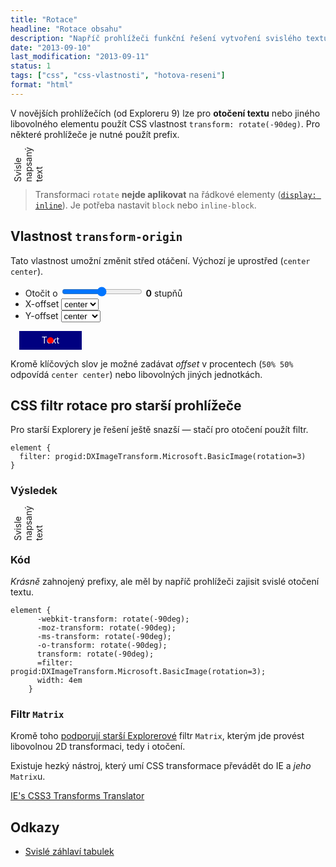 ```yaml
---
title: "Rotace"
headline: "Rotace obsahu"
description: "Napříč prohlížeči funkční řešení vytvoření svislého textu (otočeného o 90 stupňů)."
date: "2013-09-10"
last_modification: "2013-09-11"
status: 1
tags: ["css", "css-vlastnosti", "hotova-reseni"]
format: "html"
---
```


<p>V novějších prohlížečích (od Exploreru 9) lze pro <b>otočení textu</b> nebo jiného libovolného elementu použít CSS vlastnost <code>transform: rotate(-90deg)</code>. Pro některé prohlížeče je nutné použít prefix.</p>

<div class="live">
  <style>
    .otocit {transform: rotate(-90deg); -webkit-transform: rotate(-90deg); -ms-transform: rotate(-90deg); width: 4em}
  </style>
  <p class=otocit>Svisle napsaný text</p>
</div>


<blockquote>
  <p>Transformaci <code>rotate</code> <b>nejde aplikovat</b> na řádkové elementy (<a href="/display#inline"><code>display: inline</code></a>). Je potřeba nastavit <code>block</code> nebo <code>inline-block</code>.</p>
</blockquote>

<h2 id="transform-origin">Vlastnost <code>transform-origin</code></h2>
<p>Tato vlastnost umožní změnit střed otáčení. Výchozí je uprostřed (<code>center center</code>).</p>

<div class="live no-source">
  <script>
function otocit(stupne) {  
  var o = document.getElementById("kolik");
  otocny.style.transform = otocny.style.WebkitTransform  = otocny.style.msTransform = "rotate(" + stupne + "deg)";
  o.innerHTML = stupne;
}


function prepocitat() {
  var x = document.getElementById("x-offset");
  var y = document.getElementById("y-offset");
  otocny.style.transformOrigin = otocny.style.WebkitTransformOrigin = otocny.style.msTransformOrigin = x.value + " " + y.value;
  
  otocny.className = x.value + "-" + y.value;
} 
  </script>
  <style>
#otocit {
  background: navy;
  width: 100px;
  line-height: 30px;
  margin: 1em;
  color: #fff;
  text-align: center;
  position: relative;
}

#otocit u {
  position: absolute;
  background: red;
  width: 10px;
  height: 10px;
  border-radius: 50%;
  z-index: 20;
}

.left-top u {left: -5px; top: -5px}
.left-bottom u {left: -5px; bottom: -5px}
.left-center u {left: -5px; top: 10px}

.right-top u {right: -5px; top: -5px}
.right-bottom u {right: -5px; bottom: -5px}
.right-center u {right: -5px; top: 10px}

.center-top u {left: 50%; margin-left: -5px; top: -5px}
.center-bottom u {left: 50%; margin-left: -5px; bottom: -5px}
.center-center u {left: 50%; margin-left: -5px; top: 10px}
  </style>
  <ul><li>
  <label>Otočit o 
  <input type="range" min=-360 max=360 step=10 value=0 
    onchange="otocit(this.value)">
    <b id="kolik">0</b> stupňů
 </label>
  <li>
  <label>X-offset
    <select id="x-offset" onchange="prepocitat()">
      <option value=left>left</option>
      <option value=right>right</option>
      <option value=center selected>center</option>
    </select></label>
    <li>
  <label>Y-offset
    <select id="y-offset" onchange="prepocitat()">
      <option value=top>top</option>
      <option value=bottom>bottom</option>
      <option value=center selected>center</option>
    </select></label>
  </ul>
  <div id="otocit" class="center-center">Text <u></u></div>
  <script>
var otocny = document.getElementById("otocit");
  </script>
</div>

<p>Kromě klíčových slov je možné zadávat <i>offset</i> v procentech (<code>50% 50%</code> odpovídá <code>center center</code>) nebo libovolných jiných jednotkách.</p>

<h2 id="stare-ie">CSS filtr rotace pro starší prohlížeče</h2>
<p>Pro starší Explorery je řešení ještě snazší — stačí pro otočení použít filtr.</p>
<pre><code>element {
  filter: progid:DXImageTransform.Microsoft.BasicImage(rotation=3)
}</code></pre>

<h3>Výsledek</h3>

<div class="live">
  <style>
    .otoceny {
      -webkit-transform: rotate(-90deg);
      -moz-transform: rotate(-90deg);
      -ms-transform: rotate(-90deg);
      -o-transform: rotate(-90deg);
      transform: rotate(-90deg);
      =filter: progid:DXImageTransform.Microsoft.BasicImage(rotation=3);
      width: 4em
    }
  </style>
  <p class=otoceny>Svisle napsaný text</p>
</div>

<h3>Kód</h3>
<p><i>Krásně</i> zahnojený prefixy, ale měl by napříč prohlížeči zajisit svislé otočení textu.</p>
<pre><code>element {
      -webkit-transform: rotate(-90deg);
      -moz-transform: rotate(-90deg);
      -ms-transform: rotate(-90deg);
      -o-transform: rotate(-90deg);
      transform: rotate(-90deg);
      =filter: progid:DXImageTransform.Microsoft.BasicImage(rotation=3);
      width: 4em
    }</code></pre>

<h3 id="filtr-matrix">Filtr <code>Matrix</code></h3>
<p>Kromě toho <a href="http://diskuse.jakpsatweb.cz/?action=vthread&amp;forum=3&amp;topic=151932#4">podporují starší Explorerové</a> filtr <code>Matrix</code>, kterým jde provést libovolnou 2D transformaci, tedy i otočení.</p>
<p>Existuje hezký nástroj, který umí CSS transformace převádět do IE a <i>jeho</i> <code>Matrix</code>u.</p>
<p><a href="http://www.useragentman.com/IETransformsTranslator/" class="button">IE's CSS3 
Transforms Translator</a></p>

<h2 id="odkazy">Odkazy</h2>
<ul>
  <li><a href="http://css-tricks.com/rotated-table-column-headers/">Svislé záhlaví tabulek</a></li>
</ul>